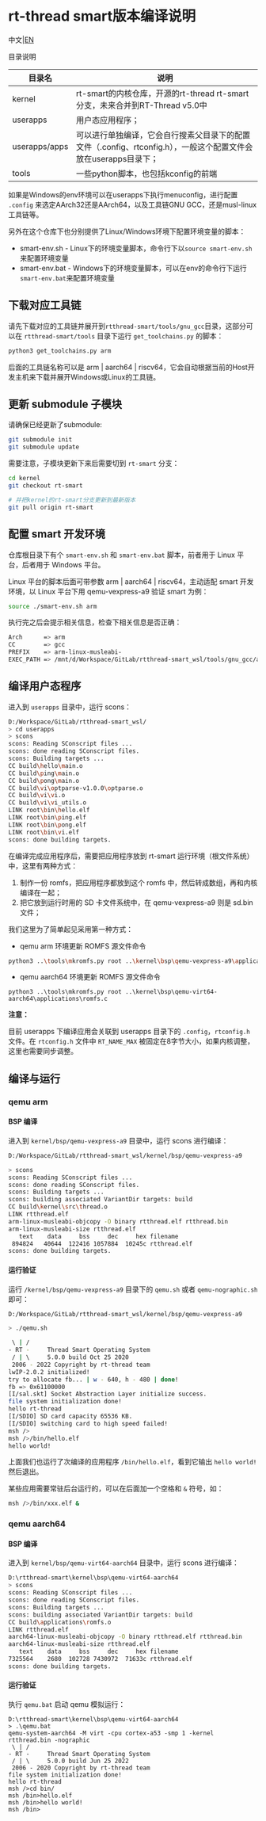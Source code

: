 # rt-thread smart版本编译说明

中文|[EN](README.md)

目录说明

| 目录名 | 说明 |
| ------ | ------ |
| kernel | rt-smart的内核仓库，开源的rt-thread rt-smart分支，未来合并到RT-Thread v5.0中 |
| userapps | 用户态应用程序； |
| userapps/apps | 可以进行单独编译，它会自行搜素父目录下的配置文件（.config、rtconfig.h），一般这个配置文件会放在userapps目录下； |
| tools | 一些python脚本，也包括kconfig的前端 |

如果是Windows的env环境可以在userapps下执行menuconfig，进行配置 `.config` 来选定AArch32还是AArch64，以及工具链GNU GCC，还是musl-linux工具链等。

另外在这个仓库下也分别提供了Linux/Windows环境下配置环境变量的脚本：

* smart-env.sh - Linux下的环境变量脚本，命令行下以`source smart-env.sh`来配置环境变量
* smart-env.bat - Windows下的环境变量脚本，可以在env的命令行下运行`smart-env.bat`来配置环境变量

## 下载对应工具链

请先下载对应的工具链并展开到`rtthread-smart/tools/gnu_gcc`目录，这部分可以在 `rtthread-smart/tools` 目录下运行 `get_toolchains.py` 的脚本：

```bash
python3 get_toolchains.py arm
```

后面的工具链名称可以是 arm | aarch64 | riscv64，它会自动根据当前的Host开发主机来下载并展开Windows或Linux的工具链。

## 更新 submodule 子模块

请确保已经更新了submodule:

```bash
git submodule init
git submodule update
```

需要注意，子模块更新下来后需要切到 `rt-smart` 分支：

```bash
cd kernel
git checkout rt-smart

# 并把kernel的rt-smart分支更新到最新版本
git pull origin rt-smart
```

## 配置 smart 开发环境

仓库根目录下有个 `smart-env.sh` 和 `smart-env.bat` 脚本，前者用于 Linux 平台，后者用于 Windows 平台。

Linux 平台的脚本后面可带参数 arm | aarch64 | riscv64，主动适配 smart 开发环境，以 Linux 平台下用 qemu-vexpress-a9 验证 smart 为例：

```bash
source ./smart-env.sh arm
```

执行完之后会提示相关信息，检查下相关信息是否正确：

```bash
Arch      => arm
CC        => gcc
PREFIX    => arm-linux-musleabi-
EXEC_PATH => /mnt/d/Workspace/GitLab/rtthread-smart_wsl/tools/gnu_gcc/arm-linux-musleabi_for_x86_64-pc-linux-gnu/bin
```

## 编译用户态程序

进入到 `userapps` 目录中，运行 scons：

```bash
D:/Workspace/GitLab/rtthread-smart_wsl/
> cd userapps
> scons
scons: Reading SConscript files ...
scons: done reading SConscript files.
scons: Building targets ...
CC build\hello\main.o
CC build\ping\main.o
CC build\pong\main.o
CC build\vi\optparse-v1.0.0\optparse.o
CC build\vi\vi.o
CC build\vi\vi_utils.o
LINK root\bin\hello.elf
LINK root\bin\ping.elf
LINK root\bin\pong.elf
LINK root\bin\vi.elf
scons: done building targets.
```

在编译完成应用程序后，需要把应用程序放到 rt-smart 运行环境（根文件系统）中，这里有两种方式：

1. 制作一份 romfs，把应用程序都放到这个 romfs 中，然后转成数组，再和内核编译在一起；
2. 把它放到运行时用的 SD 卡文件系统中，在 qemu-vexpress-a9 则是 sd.bin 文件；

我们这里为了简单起见采用第一种方式：

- qemu arm 环境更新 ROMFS 源文件命令

```bash
python3 ..\tools\mkromfs.py root ..\kernel\bsp\qemu-vexpress-a9\applications\romfs.c
```
- qemu aarch64 环境更新 ROMFS 源文件命令

```
python3 ..\tools\mkromfs.py root ..\kernel\bsp\qemu-virt64-aarch64\applications\romfs.c
```
**注意：**

目前 userapps 下编译应用会关联到 userapps 目录下的 `.config`，`rtconfig.h` 文件。在 `rtconfig.h` 文件中 `RT_NAME_MAX` 被固定在8字节大小，如果内核调整，这里也需要同步调整。

## 编译与运行

### qemu arm

#### BSP 编译

进入到 `kernel/bsp/qemu-vexpress-a9` 目录中，运行 scons 进行编译：

```bash
D:/Workspace/GitLab/rtthread-smart_wsl/kernel/bsp/qemu-vexpress-a9

> scons
scons: Reading SConscript files ...
scons: done reading SConscript files.
scons: Building targets ...
scons: building associated VariantDir targets: build
CC build\kernel\src\thread.o
LINK rtthread.elf
arm-linux-musleabi-objcopy -O binary rtthread.elf rtthread.bin
arm-linux-musleabi-size rtthread.elf
   text    data     bss     dec     hex filename
 894824   40644  122416 1057884  10245c rtthread.elf
scons: done building targets.
```

#### 运行验证

运行 `/kernel/bsp/qemu-vexpress-a9` 目录下的 `qemu.sh` 或者 `qemu-nographic.sh` 即可：

```bash
D:/Workspace/GitLab/rtthread-smart_wsl/kernel/bsp/qemu-vexpress-a9

> ./qemu.sh

 \ | /
- RT -     Thread Smart Operating System
 / | \     5.0.0 build Oct 25 2020
 2006 - 2022 Copyright by rt-thread team
lwIP-2.0.2 initialized!
try to allocate fb... | w - 640, h - 480 | done!
fb => 0x61100000
[I/sal.skt] Socket Abstraction Layer initialize success.
file system initialization done!
hello rt-thread
[I/SDIO] SD card capacity 65536 KB.
[I/SDIO] switching card to high speed failed!
msh />
msh />/bin/hello.elf
hello world!
```

上面我们也运行了次编译的应用程序 `/bin/hello.elf`，看到它输出 `hello world!` 然后退出。

某些应用需要常驻后台运行的，可以在后面加一个空格和 `&` 符号，如：

```bash
msh />/bin/xxx.elf &
```

### qemu aarch64

#### BSP 编译

进入到 `kernel/bsp/qemu-virt64-aarch64` 目录中，运行 scons 进行编译：

```bash
D:\rtthread-smart\kernel\bsp\qemu-virt64-aarch64
> scons
scons: Reading SConscript files ...
scons: done reading SConscript files.
scons: Building targets ...
scons: building associated VariantDir targets: build
CC build\applications\romfs.o
LINK rtthread.elf
aarch64-linux-musleabi-objcopy -O binary rtthread.elf rtthread.bin
aarch64-linux-musleabi-size rtthread.elf
   text    data     bss     dec     hex filename
7325564    2680  102728 7430972  71633c rtthread.elf
scons: done building targets.
```

#### 运行验证

执行 `qemu.bat` 启动 qemu 模拟运行：

```
D:\rtthread-smart\kernel\bsp\qemu-virt64-aarch64  
> .\qemu.bat                                                             
qemu-system-aarch64 -M virt -cpu cortex-a53 -smp 1 -kernel rtthread.bin -nographic           
 \ | /                                                                   
- RT -     Thread Smart Operating System                                 
 / | \     5.0.0 build Jun 25 2022                                       
 2006 - 2020 Copyright by rt-thread team                                 
file system initialization done!                                         
hello rt-thread  
msh />cd bin/                                                           
msh /bin>hello.elf                                                       
msh /bin>hello world!                                                   
msh /bin>
```